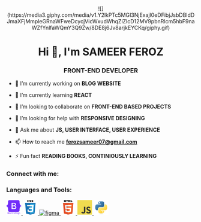 <p align="center"> 
![](https://media3.giphy.com/media/v1.Y2lkPTc5MGI3NjExajl0eDFibjJsbDBldDJmaXFjMmpleGRnaWFweDcycjVicWxudWhqZiZlcD12MV9pbnRlcm5hbF9naWZfYnlfaWQmY3Q9Zw/8DE8j6Jv8arjkEYCKq/giphy.gif)
</p>
</center>
<h1 align="center">Hi 👋, I'm SAMEER FEROZ</h1>
<h3 align="center">FRONT-END DEVELOPER</h3>

- 🔭 I’m currently working on **BLOG WEBSITE**

- 🌱 I’m currently learning **REACT**

- 👯 I’m looking to collaborate on **FRONT-END BASED PROJECTS**

- 🤝 I’m looking for help with **RESPONSIVE DESIGNING**

- 💬 Ask me about **JS, USER INTERFACE, USER EXPERIENCE**

- 📫 How to reach me **ferozsameer07@gmail.com**

- ⚡ Fun fact **READING BOOKS, CONTINIOUSLY LEARNING**

<h3 align="left">Connect with me:</h3>
<p align="left">
</p>

<h3 align="left">Languages and Tools:</h3>
<p align="left"> <a href="https://getbootstrap.com" target="_blank" rel="noreferrer"> <img src="https://raw.githubusercontent.com/devicons/devicon/master/icons/bootstrap/bootstrap-plain-wordmark.svg" alt="bootstrap" width="40" height="40"/> </a> <a href="https://www.w3schools.com/css/" target="_blank" rel="noreferrer"> <img src="https://raw.githubusercontent.com/devicons/devicon/master/icons/css3/css3-original-wordmark.svg" alt="css3" width="40" height="40"/> </a> <a href="https://www.figma.com/" target="_blank" rel="noreferrer"> <img src="https://www.vectorlogo.zone/logos/figma/figma-icon.svg" alt="figma" width="40" height="40"/> </a> <a href="https://www.w3.org/html/" target="_blank" rel="noreferrer"> <img src="https://raw.githubusercontent.com/devicons/devicon/master/icons/html5/html5-original-wordmark.svg" alt="html5" width="40" height="40"/> </a> <a href="https://developer.mozilla.org/en-US/docs/Web/JavaScript" target="_blank" rel="noreferrer"> <img src="https://raw.githubusercontent.com/devicons/devicon/master/icons/javascript/javascript-original.svg" alt="javascript" width="40" height="40"/> </a> <a href="https://www.python.org" target="_blank" rel="noreferrer"> <img src="https://raw.githubusercontent.com/devicons/devicon/master/icons/python/python-original.svg" alt="python" width="40" height="40"/> </a> </p>
